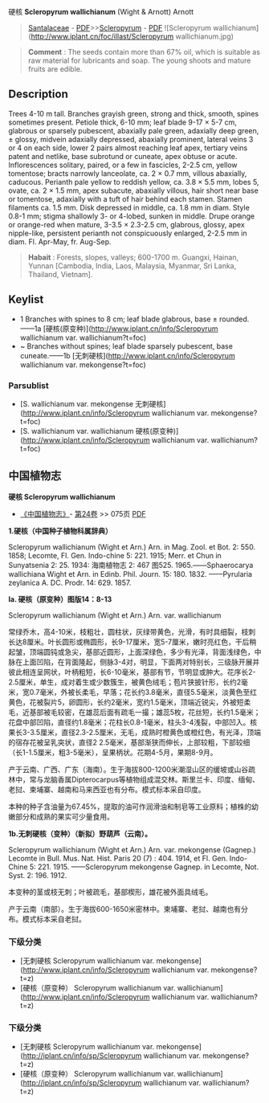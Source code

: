 硬核 **Scleropyrum wallichianum** (Wight & Arnott) Arnott

> [Santalaceae](http://www.iplant.cn/info/Santalaceae?t=foc) - [PDF](http://www.iplant.cn/foc/pdf/Santalaceae.pdf)>>[Scleropyrum](http://www.iplant.cn/info/Scleropyrum?t=foc) - [PDF](http://www.iplant.cn/foc/pdf/Scleropyrum.pdf)
![Scleropyrum wallichianum](http://www.iplant.cn/foc/illast/Scleropyrum wallichianum.jpg)

> **Comment** : 
> The seeds contain more than 67% oil, which is suitable as raw material for lubricants and soap. The young shoots and mature fruits are edible.

## Description

Trees 4-10 m tall. Branches grayish green, strong and thick, smooth, spines sometimes present. Petiole thick, 6-10 mm; leaf blade 9-17 × 5-7 cm, glabrous or sparsely pubescent, abaxially pale green, adaxially deep green, ± glossy, midvein adaxially depressed, abaxially prominent, lateral veins 3 or 4 on each side, lower 2 pairs almost reaching leaf apex, tertiary veins patent and netlike, base subrotund or cuneate, apex obtuse or acute. Inflorescences solitary, paired, or a few in fascicles, 2-2.5 cm, yellow tomentose; bracts narrowly lanceolate, ca. 2 × 0.7 mm, villous abaxially, caducous. Perianth pale yellow to reddish yellow, ca. 3.8 × 5.5 mm, lobes 5, ovate, ca. 2 × 1.5 mm, apex subacute, abaxially villous, hair short near base or tomentose, adaxially with a tuft of hair behind each stamen. Stamen filaments ca. 1.5 mm. Disk depressed in middle, ca. 1.8 mm in diam. Style 0.8-1 mm; stigma shallowly 3- or 4-lobed, sunken in middle. Drupe orange or orange-red when mature, 3-3.5 × 2.3-2.5 cm, glabrous, glossy, apex nipple-like, persistent perianth not conspicuously enlarged, 2-2.5 mm in diam. Fl. Apr-May, fr. Aug-Sep.

> **Habait** : 
> Forests, slopes, valleys; 600-1700 m. Guangxi, Hainan, Yunnan [Cambodia, India, Laos, Malaysia, Myanmar, Sri Lanka, Thailand, Vietnam].

## Keylist

* 1 Branches with spines to 8 cm; leaf blade glabrous, base ± rounded.——1a [硬核(原变种)](http://www.iplant.cn/info/Scleropyrum wallichianum var. wallichianum?t=foc)
* ~ Branches without spines; leaf blade sparsely pubescent, base cuneate.——1b [无刺硬核](http://www.iplant.cn/info/Scleropyrum wallichianum var. mekongense?t=foc)

### Parsublist

* [S.  wallichianum var. mekongense  无刺硬核](http://www.iplant.cn/info/Scleropyrum wallichianum var. mekongense?t=foc)
* [S.  wallichianum var. wallichianum  硬核(原变种)](http://www.iplant.cn/info/Scleropyrum wallichianum var. wallichianum?t=foc)

## 中国植物志

**硬核 Scleropyrum wallichianum**

* [《中国植物志》](http://www.iplant.cn/frps)- [第24卷](http://www.iplant.cn/frps/vol/24) >> 075页 [PDF](http://www.iplant.cn/frps/pdf/24/075.pdf)

**1.硬核（中国种子植物科属辞典）**

Scleropyrum wallichianum (Wight et Arn.) Arn. in Mag. Zool. et Bot. 2: 550. 1858; Lecomte, Fl. Gen. Indo-chine 5: 221. 1915; Merr. et Chun in Sunyatsenia 2: 25. 1934: 海南植物志 2: 467 图525. 1965.——Sphaerocarya wallichiana Wight et Arn. in Edinb. Phil. Journ. 15: 180. 1832. ——Pyrularia zeylanica A. DC. Prodr. 14: 629. 1857.

**la. 硬核（原变种）图版14：8-13**

Scleropyrum wallichianum (Wight et Arn.) Arn. var. wallichianum

常绿乔木，高4-10米，枝粗壮，圆柱状，灰绿带黄色，光滑，有时具细裂，枝刺长达8厘米。叶长圆形或椭圆形，长9-17厘米，宽5-7厘米，嫩时亮红色，干后稍起皱，顶端圆钝或急尖，基部近圆形，上面深绿色，多少有光泽，背面浅绿色，中脉在上面凹陷，在背面隆起，侧脉3-4对，明显，下面两对特别长，三级脉开展并彼此相连呈网状，叶柄粗短，长6-10毫米，基部有节，节明显或肿大。花序长2-2.5厘米，单生，成对着生或少数簇生，被黄色绒毛；苞片狭披针形，长约2毫米，宽0.7毫米，外被长柔毛，早落；花长约3.8毫米，直径5.5毫米，淡黄色至红黄色，花被裂片5，卵圆形，长约2毫米，宽约1.5毫米，顶端近锐尖，外被短柔毛，近基部被毛较密，在雄蕊后面有疏毛一撮；雄蕊5枚，花丝短，长约1.5毫米；花盘中部凹陷，直径约1.8毫米；花柱长0.8-1毫米，柱头3-4浅裂，中部凹入。核果长3-3.5厘米，直径2.3-2.5厘米，无毛，成熟时橙黄色或橙红色，有光泽，顶端的宿存花被呈乳突状，直径2 2.5毫米，基部渐狭而伸长，上部较粗，下部较细（长1-1.5厘米，粗3-5毫米），呈果柄状。花期4-5月，果期8-9月。

产于云南、广西、广东（海南）。生于海拔800-1200米潮湿山区的缓坡或山谷疏林中，常与龙脑香属Dipterocarpus等植物组成混交林。斯里兰卡、印度、缅甸、老挝、柬埔寨、越南和马来西亚也有分布。模式标本采自印度。

本种的种子含油量为67.45%，提取的油可作润滑油和制皂等工业原料；植株的幼嫩部分和成熟的果实可少量食用。

**1b.无刺硬核（变种）（新拟）野葫芦（云南）。**

Scleropyrum wallichianum (Wight et Arn.) Arn. var. mekongense (Gagnep.) Lecomte in Bull. Mus. Nat. Hist. Paris 20 (7) : 404. 1914, et Fl. Gen. Indo-Chine 5: 221. 1915. ——Scleropyrum mekongense Gagnep. in Lecomte, Not. Syst. 2: 196. 1912.

本变种的茎或枝无刺；叶被疏毛，基部楔形，雄花被外面具绒毛。

产于云南（南部）。生于海拔600-1650米密林中。柬埔寨、老挝、越南也有分布。模式标本采自老挝。

### 下级分类
* [无刺硬核  Scleropyrum wallichianum var. mekongense](http://www.iplant.cn/info/Scleropyrum wallichianum var. mekongense?t=z)
* [硬核（原变种）  Scleropyrum wallichianum var. wallichianum](http://www.iplant.cn/info/Scleropyrum wallichianum var. wallichianum?t=z)

### 下级分类
* [无刺硬核  Scleropyrum wallichianum var. mekongense](http://iplant.cn/info/sp/Scleropyrum wallichianum var. mekongense?t=z)
* [硬核（原变种）  Scleropyrum wallichianum var. wallichianum](http://iplant.cn/info/sp/Scleropyrum wallichianum var. wallichianum?t=z)

